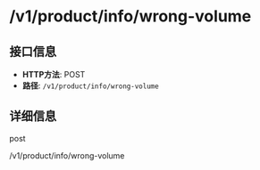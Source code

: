 # /v1/product/info/wrong-volume

## 接口信息

- **HTTP方法**: POST
- **路径**: `/v1/product/info/wrong-volume`

## 详细信息

post

/v1/product/info/wrong-volume
